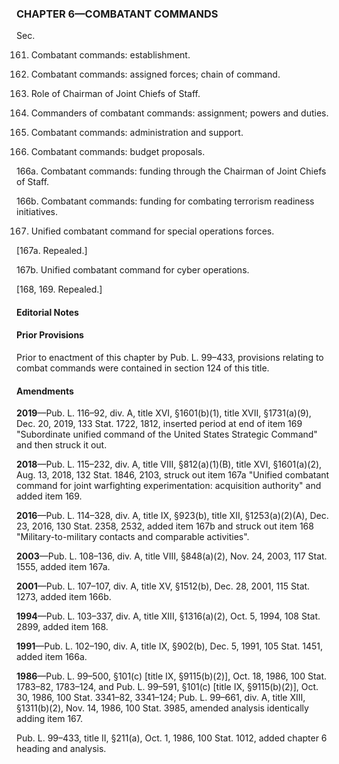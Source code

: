 ### **CHAPTER 6—COMBATANT COMMANDS** ###

Sec.

161. Combatant commands: establishment.

162. Combatant commands: assigned forces; chain of command.

163. Role of Chairman of Joint Chiefs of Staff.

164. Commanders of combatant commands: assignment; powers and duties.

165. Combatant commands: administration and support.

166. Combatant commands: budget proposals.

166a. Combatant commands: funding through the Chairman of Joint Chiefs of Staff.

166b. Combatant commands: funding for combating terrorism readiness initiatives.

167. Unified combatant command for special operations forces.

[167a. Repealed.]

167b. Unified combatant command for cyber operations.

[168, 169. Repealed.]

#### **Editorial Notes** ####

#### Prior Provisions ####

Prior to enactment of this chapter by Pub. L. 99–433, provisions relating to combat commands were contained in section 124 of this title.

#### Amendments ####

**2019**—Pub. L. 116–92, div. A, title XVI, §1601(b)(1), title XVII, §1731(a)(9), Dec. 20, 2019, 133 Stat. 1722, 1812, inserted period at end of item 169 "Subordinate unified command of the United States Strategic Command" and then struck it out.

**2018**—Pub. L. 115–232, div. A, title VIII, §812(a)(1)(B), title XVI, §1601(a)(2), Aug. 13, 2018, 132 Stat. 1846, 2103, struck out item 167a "Unified combatant command for joint warfighting experimentation: acquisition authority" and added item 169.

**2016**—Pub. L. 114–328, div. A, title IX, §923(b), title XII, §1253(a)(2)(A), Dec. 23, 2016, 130 Stat. 2358, 2532, added item 167b and struck out item 168 "Military-to-military contacts and comparable activities".

**2003**—Pub. L. 108–136, div. A, title VIII, §848(a)(2), Nov. 24, 2003, 117 Stat. 1555, added item 167a.

**2001**—Pub. L. 107–107, div. A, title XV, §1512(b), Dec. 28, 2001, 115 Stat. 1273, added item 166b.

**1994**—Pub. L. 103–337, div. A, title XIII, §1316(a)(2), Oct. 5, 1994, 108 Stat. 2899, added item 168.

**1991**—Pub. L. 102–190, div. A, title IX, §902(b), Dec. 5, 1991, 105 Stat. 1451, added item 166a.

**1986**—Pub. L. 99–500, §101(c) [title IX, §9115(b)(2)], Oct. 18, 1986, 100 Stat. 1783–82, 1783–124, and Pub. L. 99–591, §101(c) [title IX, §9115(b)(2)], Oct. 30, 1986, 100 Stat. 3341–82, 3341–124; Pub. L. 99–661, div. A, title XIII, §1311(b)(2), Nov. 14, 1986, 100 Stat. 3985, amended analysis identically adding item 167.

Pub. L. 99–433, title II, §211(a), Oct. 1, 1986, 100 Stat. 1012, added chapter 6 heading and analysis.